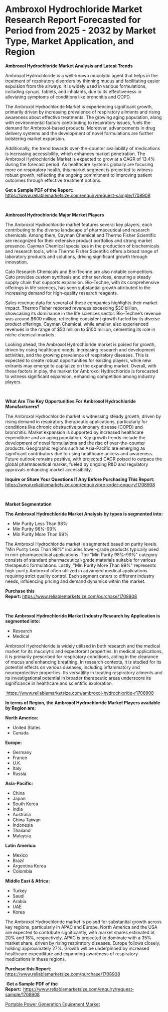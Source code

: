 <p><h1>Ambroxol Hydrochloride Market Research Report Forecasted for Period from 2025 -  2032 by Market Type, Market Application, and Region</h1></p><p><strong>Ambroxol Hydrochloride Market Analysis and Latest Trends</strong></p>
<p><p>Ambroxol Hydrochloride is a well-known mucolytic agent that helps in the treatment of respiratory disorders by thinning mucus and facilitating easier expulsion from the airways. It is widely used in various formulations, including syrups, tablets, and inhalants, due to its effectiveness in alleviating symptoms of conditions like bronchitis and COPD.</p><p>The Ambroxol Hydrochloride Market is experiencing significant growth, primarily driven by increasing prevalence of respiratory ailments and rising awareness about effective treatments. The growing aging population, along with environmental factors contributing to respiratory issues, fuels the demand for Ambroxol-based products. Moreover, advancements in drug delivery systems and the development of novel formulations are further bolstering market expansion. </p><p>Additionally, the trend towards over-the-counter availability of medications is increasing accessibility, which enhances market penetration. The Ambroxol Hydrochloride Market is expected to grow at a CAGR of 13.4% during the forecast period. As healthcare systems globally are focusing more on respiratory health, this market segment is projected to witness robust growth, reflecting the ongoing commitment to improving patient outcomes through effective treatment options.</p></p>
<p><strong>Get a Sample PDF of the Report:&nbsp;</strong> <a href="https://www.reliablemarketsize.com/enquiry/request-sample/1708908?utm_campaign=3354&utm_medium=2&utm_source=Github&utm_content=ia&utm_term=27032025&utm_id=ambroxol-hydrochloride">https://www.reliablemarketsize.com/enquiry/request-sample/1708908</a></p>
<p>&nbsp;</p>
<p><strong>Ambroxol Hydrochloride Major Market Players</strong></p>
<p><p>The Ambroxol Hydrochloride market features several key players, each contributing to the diverse landscape of pharmaceutical and research chemicals. Among them, Cayman Chemical and Thermo Fisher Scientific are recognized for their extensive product portfolios and strong market presence. Cayman Chemical specializes in the production of biochemicals and research tools, while Thermo Fisher Scientific offers a broad range of laboratory products and solutions, driving significant growth through innovation.</p><p>Cato Research Chemicals and Bio-Techne are also notable competitors. Cato provides custom synthesis and other services, ensuring a steady supply chain that supports expansion. Bio-Techne, with its comprehensive offerings in life sciences, has seen substantial growth attributed to the increasing demand for high-quality research reagents.</p><p>Sales revenue data for several of these companies highlights their market impact. Thermo Fisher reported revenues exceeding $30 billion, showcasing its dominance in the life sciences sector. Bio-Techne’s revenue was around $600 million, reflecting consistent growth fueled by its diverse product offerings. Cayman Chemical, while smaller, also experienced revenues in the range of $50 million to $100 million, cementing its role in niche chemical markets.</p><p>Looking ahead, the Ambroxol Hydrochloride market is poised for growth, driven by rising healthcare needs, increasing research and development activities, and the growing prevalence of respiratory diseases. This is expected to create robust opportunities for existing players, while new entrants may emerge to capitalize on the expanding market. Overall, with these factors in play, the market for Ambroxol Hydrochloride is forecasted to witness significant expansion, enhancing competition among industry players.</p></p>
<p>&nbsp;</p>
<p><strong>What Are The Key Opportunities For Ambroxol Hydrochloride Manufacturers?</strong></p>
<p><p>The Ambroxol Hydrochloride market is witnessing steady growth, driven by rising demand in respiratory therapeutic applications, particularly for conditions like chronic obstructive pulmonary disease (COPD) and bronchitis. Market expansion is supported by increased healthcare expenditure and an aging population. Key growth trends include the development of novel formulations and the rise of over-the-counter products. Geographic regions such as Asia-Pacific are emerging as significant contributors due to rising healthcare access and awareness. Future outlook remains positive, with projected CAGR poised to outpace the global pharmaceutical market, fueled by ongoing R&D and regulatory approvals enhancing market accessibility.</p></p>
<p><strong>Inquire or Share Your Questions If Any Before Purchasing This Report:</strong> <a href="https://www.reliablemarketsize.com/enquiry/pre-order-enquiry/1708908?utm_campaign=3354&utm_medium=2&utm_source=Github&utm_content=ia&utm_term=27032025&utm_id=ambroxol-hydrochloride">https://www.reliablemarketsize.com/enquiry/pre-order-enquiry/1708908</a></p>
<p>&nbsp;</p>
<p><strong>Market Segmentation</strong></p>
<p><strong>The Ambroxol Hydrochloride Market Analysis by types is segmented into:</strong></p>
<p><ul><li>Min Purity Less Than 98%</li><li>Min Purity 98%-99%</li><li>Min Purity More Than 99%</li></ul></p>
<p><p>The Ambroxol Hydrochloride market is segmented based on purity levels. "Min Purity Less Than 98%" includes lower-grade products typically used in non-pharmaceutical applications. The "Min Purity 98%-99%" category consists of standard pharmaceutical-grade materials suitable for various therapeutic formulations. Lastly, "Min Purity More Than 99%" represents high-purity Ambroxol often utilized in advanced medical applications requiring strict quality control. Each segment caters to different industry needs, influencing pricing and demand dynamics within the market.</p></p>
<p><strong>Purchase this Report:&nbsp;</strong><a href="https://www.reliablemarketsize.com/purchase/1708908?utm_campaign=3354&utm_medium=2&utm_source=Github&utm_content=ia&utm_term=27032025&utm_id=ambroxol-hydrochloride">https://www.reliablemarketsize.com/purchase/1708908</a></p>
<p>&nbsp;</p>
<p><strong>The Ambroxol Hydrochloride Market Industry Research by Application is segmented into:</strong></p>
<p><ul><li>Research</li><li>Medical</li></ul></p>
<p><p>Ambroxol Hydrochloride is widely utilized in both research and the medical market for its mucolytic and expectorant properties. In medical applications, it is primarily prescribed for respiratory conditions, aiding in the clearance of mucus and enhancing breathing. In research contexts, it is studied for its potential effects on various diseases, including inflammatory and neuroprotective properties. Its versatility in treating respiratory ailments and its investigational potential in broader therapeutic areas underscore its significance in healthcare and scientific exploration.</p></p>
<p><a href="https://www.reliablemarketsize.com/ambroxol-hydrochloride-r1708908?utm_campaign=3354&utm_medium=2&utm_source=Github&utm_content=ia&utm_term=27032025&utm_id=ambroxol-hydrochloride">&nbsp;https://www.reliablemarketsize.com/ambroxol-hydrochloride-r1708908</a></p>
<p><strong>In terms of Region, the Ambroxol Hydrochloride Market Players available by Region are:</strong></p>
<p>
    <p> <strong> North America: </strong>
        <ul>
            <li>United States</li>
            <li>Canada</li>
        </ul>
        </p> 
    <p> <strong> Europe: </strong>
        <ul>
            <li>Germany</li>
            <li>France</li>
            <li>U.K.</li>
            <li>Italy</li>
            <li>Russia</li>
        </ul>
        </p> 
    <p> <strong> Asia-Pacific: </strong>
        <ul>
            <li>China</li>
            <li>Japan</li>
            <li>South Korea</li>
            <li>India</li>
            <li>Australia</li>
            <li>China Taiwan</li>
            <li>Indonesia</li>
            <li>Thailand</li>
            <li>Malaysia</li>
        </ul>
        </p> 
    <p> <strong> Latin America: </strong>
        <ul>
            <li>Mexico</li>
            <li>Brazil</li>
            <li>Argentina Korea</li>
            <li>Colombia</li>
        </ul>
        </p> 
    <p> <strong> Middle East & Africa: </strong>
        <ul>
            <li>Turkey</li>
            <li>Saudi</li>
            <li>Arabia</li>
            <li>UAE</li>
            <li>Korea</li>
        </ul>
    </p>
    </p>
<p><p>The Ambroxol Hydrochloride market is poised for substantial growth across key regions, particularly in APAC and Europe. North America and the USA are expected to contribute significantly, with market shares estimated at 20% and 18%, respectively. APAC is projected to dominate with a 35% market share, driven by rising respiratory diseases. Europe follows closely, holding approximately 27%. Growth will be underpinned by increased healthcare expenditure and expanding awareness of respiratory medications in these regions.</p></p>
<p><strong>Purchase this Report: </strong><a href="https://www.reliablemarketsize.com/purchase/1708908?utm_campaign=3354&utm_medium=2&utm_source=Github&utm_content=ia&utm_term=27032025&utm_id=ambroxol-hydrochloride">https://www.reliablemarketsize.com/purchase/1708908</a></p>
<p>&nbsp;<strong>Get a Sample PDF of the Report:&nbsp;&nbsp;</strong><a href="https://www.reliablemarketsize.com/enquiry/request-sample/1708908?utm_campaign=3354&utm_medium=2&utm_source=Github&utm_content=ia&utm_term=27032025&utm_id=ambroxol-hydrochloride">https://www.reliablemarketsize.com/enquiry/request-sample/1708908</a></p>
<p><strong></strong></p>
<p><p><a href="https://github.com/noppbebawy/Market-Research-Report-List-1/blob/main/portable-power-generation-equipment-market.md?utm_campaign=3354&utm_medium=2&utm_source=Github&utm_content=ia&utm_term=27032025&utm_id=ambroxol-hydrochloride">Portable Power Generation Equipment Market</a></p></p>